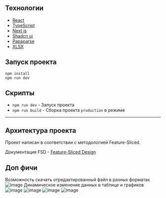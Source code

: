 
## Технологии
- [React](https://react.dev/)
- [TypeScript](https://www.typescriptlang.org/)
- [Next js](https://nextjs.org/)
- [Shadcn ui ](https://ui.shadcn.com/)
- [Papaparse](https://www.npmjs.com/package/papaparse)
- [XLSX](https://www.npmjs.com/package/xlsx)
## Запуск проекта

```console
npm install
npm run dev 
```
## Скрипты
- `npm run dev` - Запуск проекта
- `npm run build` - Сборка проекта `production` в режиме


---

## Архитектура проекта

Проект написан в соответствии с методологией Feature-Sliced.

Документация FSD - [Feature-Sliced Design](https://feature-sliced.design/)

## Доп фичи
Возможность скачать отредактированный файл в разных форматах ![image](https://github.com/user-attachments/assets/1df5281e-eca6-41f9-99c8-6dd463fb6545)
Динамическое изменение данных в таблице и графиков ![image](https://github.com/user-attachments/assets/828a5c64-d388-4ae1-8cfd-d9b1f1750d27) ![image](https://github.com/user-attachments/assets/83e9792e-789b-4448-80d2-193f42e36184)
 ![image](https://github.com/user-attachments/assets/7afe0f96-99ac-4ea8-b5db-6f836e74454d) ![image](https://github.com/user-attachments/assets/01d4941d-4da2-4b3f-9eea-67c452c54ffb)




